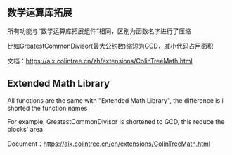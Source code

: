 ## 数学运算库拓展

所有功能与“数学运算库拓展组件”相同，区别为函数名字进行了压缩

比如GreatestCommonDivisor(最大公约数)缩短为GCD，减小代码占用面积

文档：https://aix.colintree.cn/zh/extensions/ColinTreeMath.html



## Extended Math Library

All functions are the same with "Extended Math Library", the difference is i shorted the function names

For example, GreatestCommonDivisor is shortened to GCD, this reduce the blocks' area

Document：https://aix.colintree.cn/en/extensions/ColinTreeMath.html
